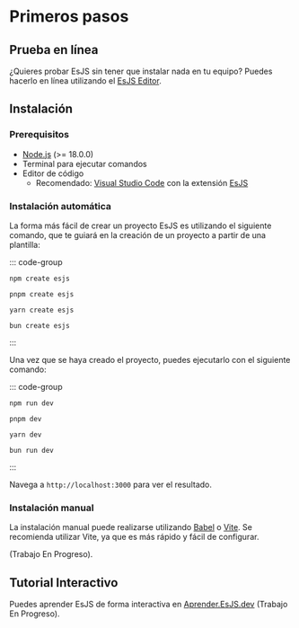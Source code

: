 # Primeros pasos

## Prueba en línea

¿Quieres probar EsJS sin tener que instalar nada en tu equipo? Puedes hacerlo en línea utilizando el [EsJS Editor](https://editor.esjs.dev/).

## Instalación

### Prerequisitos

- [Node.js](https://nodejs.org/) (>= 18.0.0)
- Terminal para ejecutar comandos
- Editor de código
  - Recomendado: [Visual Studio Code](https://code.visualstudio.com/) con la extensión [EsJS](https://marketplace.visualstudio.com/items?itemName=EnzoNotario.vscode-esjs)

### Instalación automática

La forma más fácil de crear un proyecto EsJS es utilizando el siguiente comando, que te guiará en la creación de un proyecto a partir de una plantilla:

::: code-group

```bash[npm]
npm create esjs
```

```bash[pnpm]
pnpm create esjs
```

```bash[yarn]
yarn create esjs
```

```bash[bun]
bun create esjs
```

:::

Una vez que se haya creado el proyecto, puedes ejecutarlo con el siguiente comando:

::: code-group

```bash[npm]
npm run dev
```

```bash[pnpm]
pnpm dev
```

```bash[yarn]
yarn dev
```

```bash[bun]
bun run dev
```

:::

Navega a `http://localhost:3000` para ver el resultado.

### Instalación manual

La instalación manual puede realizarse utilizando [Babel](https://babeljs.io/) o [Vite](https://vitejs.dev/). Se recomienda utilizar Vite, ya que es más rápido y fácil de configurar.

(Trabajo En Progreso).

## Tutorial Interactivo

Puedes aprender EsJS de forma interactiva en [Aprender.EsJS.dev](https://aprender.esjs.dev/) (Trabajo En Progreso).
